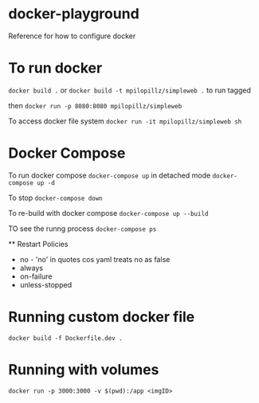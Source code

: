 # docker-playground

Reference for how to configure docker

# To run docker

`docker build .`
or
`docker build -t mpilopillz/simpleweb .` to run tagged

then `docker run -p 8080:8080 mpilopillz/simpleweb`

To access docker file system
`docker run -it mpilopillz/simpleweb sh`

# Docker Compose

To run docker compose
`docker-compose up` in detached mode `docker-compose up -d`

To stop
`docker-compose down`

To re-build with docker compose
`docker-compose up --build`

TO see the runng process
`docker-compose ps`

\*\* Restart Policies

- no - 'no' in quotes cos yaml treats no as false
- always
- on-failure
- unless-stopped

# Running custom docker file

`docker build -f Dockerfile.dev .`

# Running with volumes

`docker run -p 3000:3000 -v $(pwd):/app <imgID>`
